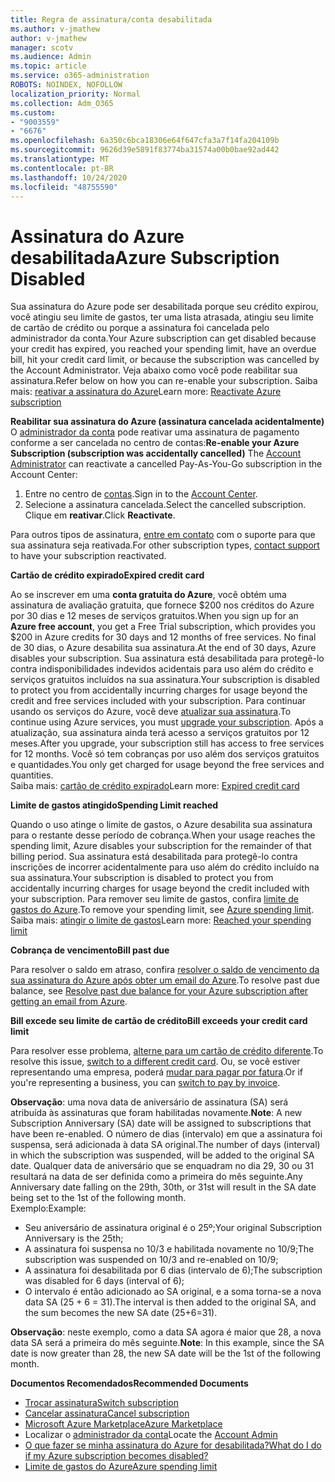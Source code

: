 ```yaml
---
title: Regra de assinatura/conta desabilitada
ms.author: v-jmathew
author: v-jmathew
manager: scotv
ms.audience: Admin
ms.topic: article
ms.service: o365-administration
ROBOTS: NOINDEX, NOFOLLOW
localization_priority: Normal
ms.collection: Adm_O365
ms.custom:
- "9003559"
- "6676"
ms.openlocfilehash: 6a350c6bca18306e64f647cfa3a7f14fa204109b
ms.sourcegitcommit: 9626d39e5891f83774ba31574a00b0bae92ad442
ms.translationtype: MT
ms.contentlocale: pt-BR
ms.lasthandoff: 10/24/2020
ms.locfileid: "48755590"
---
```

# <a name="azure-subscription-disabled"></a><span data-ttu-id="91c67-102">Assinatura do Azure desabilitada</span><span class="sxs-lookup"><span data-stu-id="91c67-102">Azure Subscription Disabled</span></span>

<span data-ttu-id="91c67-103">Sua assinatura do Azure pode ser desabilitada porque seu crédito expirou, você atingiu seu limite de gastos, ter uma lista atrasada, atingiu seu limite de cartão de crédito ou porque a assinatura foi cancelada pelo administrador da conta.</span><span class="sxs-lookup"><span data-stu-id="91c67-103">Your Azure subscription can get disabled because your credit has expired, you reached your spending limit, have an overdue bill, hit your credit card limit, or because the subscription was cancelled by the Account Administrator.</span></span> <span data-ttu-id="91c67-104">Veja abaixo como você pode reabilitar sua assinatura.</span><span class="sxs-lookup"><span data-stu-id="91c67-104">Refer below on how you can re-enable your subscription.</span></span> <span data-ttu-id="91c67-105">Saiba mais: [reativar a assinatura do Azure](https://docs.microsoft.com/azure/billing/billing-subscription-become-disable?WT.mc_id=Portal-Microsoft_Azure_Support)</span><span class="sxs-lookup"><span data-stu-id="91c67-105">Learn more: [Reactivate Azure subscription](https://docs.microsoft.com/azure/billing/billing-subscription-become-disable?WT.mc_id=Portal-Microsoft_Azure_Support)</span></span>

<span data-ttu-id="91c67-106">**Reabilitar sua assinatura do Azure (assinatura cancelada acidentalmente)** O [administrador da conta](https://docs.microsoft.com/azure/billing/billing-subscription-transfer?WT.mc_id=Portal-Microsoft_Azure_Support#whoisaa) pode reativar uma assinatura de pagamento conforme a ser cancelada no centro de contas:</span><span class="sxs-lookup"><span data-stu-id="91c67-106">**Re-enable your Azure Subscription (subscription was accidentally cancelled)** The [Account Administrator](https://docs.microsoft.com/azure/billing/billing-subscription-transfer?WT.mc_id=Portal-Microsoft_Azure_Support#whoisaa) can reactivate a cancelled Pay-As-You-Go subscription in the Account Center:</span></span>

1. <span data-ttu-id="91c67-107">Entre no centro de [contas](https://account.windowsazure.com/Subscriptions).</span><span class="sxs-lookup"><span data-stu-id="91c67-107">Sign in to the [Account Center](https://account.windowsazure.com/Subscriptions).</span></span>
2. <span data-ttu-id="91c67-108">Selecione a assinatura cancelada.</span><span class="sxs-lookup"><span data-stu-id="91c67-108">Select the cancelled subscription.</span></span> <span data-ttu-id="91c67-109">Clique em **reativar**.</span><span class="sxs-lookup"><span data-stu-id="91c67-109">Click **Reactivate**.</span></span>

<span data-ttu-id="91c67-110">Para outros tipos de assinatura, [entre em contato](https://portal.azure.com/?#blade/Microsoft_Azure_Support/HelpAndSupportBlade) com o suporte para que sua assinatura seja reativada.</span><span class="sxs-lookup"><span data-stu-id="91c67-110">For other subscription types, [contact support](https://portal.azure.com/?#blade/Microsoft_Azure_Support/HelpAndSupportBlade) to have your subscription reactivated.</span></span>

<span data-ttu-id="91c67-111">**Cartão de crédito expirado**</span><span class="sxs-lookup"><span data-stu-id="91c67-111">**Expired credit card**</span></span>

<span data-ttu-id="91c67-112">Ao se inscrever em uma **conta gratuita do Azure**, você obtém uma assinatura de avaliação gratuita, que fornece $200 nos créditos do Azure por 30 dias e 12 meses de serviços gratuitos.</span><span class="sxs-lookup"><span data-stu-id="91c67-112">When you sign up for an **Azure free account**, you get a Free Trial subscription, which provides you $200 in Azure credits for 30 days and 12 months of free services.</span></span> <span data-ttu-id="91c67-113">No final de 30 dias, o Azure desabilita sua assinatura.</span><span class="sxs-lookup"><span data-stu-id="91c67-113">At the end of 30 days, Azure disables your subscription.</span></span> <span data-ttu-id="91c67-114">Sua assinatura está desabilitada para protegê-lo contra indisponibilidades indevidos acidentais para uso além do crédito e serviços gratuitos incluídos na sua assinatura.</span><span class="sxs-lookup"><span data-stu-id="91c67-114">Your subscription is disabled to protect you from accidentally incurring charges for usage beyond the credit and free services included with your subscription.</span></span> <span data-ttu-id="91c67-115">Para continuar usando os serviços do Azure, você deve [atualizar sua assinatura](https://docs.microsoft.com/azure/billing/billing-upgrade-azure-subscription?WT.mc_id=Portal-Microsoft_Azure_Support).</span><span class="sxs-lookup"><span data-stu-id="91c67-115">To continue using Azure services, you must [upgrade your subscription](https://docs.microsoft.com/azure/billing/billing-upgrade-azure-subscription?WT.mc_id=Portal-Microsoft_Azure_Support).</span></span> <span data-ttu-id="91c67-116">Após a atualização, sua assinatura ainda terá acesso a serviços gratuitos por 12 meses.</span><span class="sxs-lookup"><span data-stu-id="91c67-116">After you upgrade, your subscription still has access to free services for 12 months.</span></span> <span data-ttu-id="91c67-117">Você só tem cobranças por uso além dos serviços gratuitos e quantidades.</span><span class="sxs-lookup"><span data-stu-id="91c67-117">You only get charged for usage beyond the free services and quantities.</span></span>  
<span data-ttu-id="91c67-118">Saiba mais: [cartão de crédito expirado](https://docs.microsoft.com/azure/billing/billing-subscription-become-disable?WT.mc_id=Portal-Microsoft_Azure_Support#your-credit-is-expired)</span><span class="sxs-lookup"><span data-stu-id="91c67-118">Learn more: [Expired credit card](https://docs.microsoft.com/azure/billing/billing-subscription-become-disable?WT.mc_id=Portal-Microsoft_Azure_Support#your-credit-is-expired)</span></span>

<span data-ttu-id="91c67-119">**Limite de gastos atingido**</span><span class="sxs-lookup"><span data-stu-id="91c67-119">**Spending Limit reached**</span></span>

<span data-ttu-id="91c67-120">Quando o uso atinge o limite de gastos, o Azure desabilita sua assinatura para o restante desse período de cobrança.</span><span class="sxs-lookup"><span data-stu-id="91c67-120">When your usage reaches the spending limit, Azure disables your subscription for the remainder of that billing period.</span></span> <span data-ttu-id="91c67-121">Sua assinatura está desabilitada para protegê-lo contra inscrições de incorrer acidentalmente para uso além do crédito incluído na sua assinatura.</span><span class="sxs-lookup"><span data-stu-id="91c67-121">Your subscription is disabled to protect you from accidentally incurring charges for usage beyond the credit included with your subscription.</span></span> <span data-ttu-id="91c67-122">Para remover seu limite de gastos, confira [limite de gastos do Azure](https://docs.microsoft.com/azure/cost-management-billing/manage/spending-limit?WT.mc_id=Portal-Microsoft_Azure_Support).</span><span class="sxs-lookup"><span data-stu-id="91c67-122">To remove your spending limit, see [Azure spending limit](https://docs.microsoft.com/azure/cost-management-billing/manage/spending-limit?WT.mc_id=Portal-Microsoft_Azure_Support).</span></span>  
<span data-ttu-id="91c67-123">Saiba mais: [atingir o limite de gastos](https://docs.microsoft.com/azure/cost-management-billing/manage/subscription-disabled?WT.mc_id=Portal-Microsoft_Azure_Support#you-reached-your-spending-limit)</span><span class="sxs-lookup"><span data-stu-id="91c67-123">Learn more: [Reached your spending limit](https://docs.microsoft.com/azure/cost-management-billing/manage/subscription-disabled?WT.mc_id=Portal-Microsoft_Azure_Support#you-reached-your-spending-limit)</span></span>

<span data-ttu-id="91c67-124">**Cobrança de vencimento**</span><span class="sxs-lookup"><span data-stu-id="91c67-124">**Bill past due**</span></span>

<span data-ttu-id="91c67-125">Para resolver o saldo em atraso, confira [resolver o saldo de vencimento da sua assinatura do Azure após obter um email do Azure](https://docs.microsoft.com/azure/billing/billing-azure-subscription-past-due-balance?WT.mc_id=Portal-Microsoft_Azure_Support).</span><span class="sxs-lookup"><span data-stu-id="91c67-125">To resolve past due balance, see [Resolve past due balance for your Azure subscription after getting an email from Azure](https://docs.microsoft.com/azure/billing/billing-azure-subscription-past-due-balance?WT.mc_id=Portal-Microsoft_Azure_Support).</span></span>

<span data-ttu-id="91c67-126">**Bill excede seu limite de cartão de crédito**</span><span class="sxs-lookup"><span data-stu-id="91c67-126">**Bill exceeds your credit card limit**</span></span>

<span data-ttu-id="91c67-127">Para resolver esse problema, [alterne para um cartão de crédito diferente](https://docs.microsoft.com/azure/billing/billing-how-to-change-credit-card?WT.mc_id=Portal-Microsoft_Azure_Support).</span><span class="sxs-lookup"><span data-stu-id="91c67-127">To resolve this issue, [switch to a different credit card](https://docs.microsoft.com/azure/billing/billing-how-to-change-credit-card?WT.mc_id=Portal-Microsoft_Azure_Support).</span></span> <span data-ttu-id="91c67-128">Ou, se você estiver representando uma empresa, poderá [mudar para pagar por fatura](https://docs.microsoft.com/azure/billing/billing-how-to-pay-by-invoice?WT.mc_id=Portal-Microsoft_Azure_Support).</span><span class="sxs-lookup"><span data-stu-id="91c67-128">Or if you're representing a business, you can [switch to pay by invoice](https://docs.microsoft.com/azure/billing/billing-how-to-pay-by-invoice?WT.mc_id=Portal-Microsoft_Azure_Support).</span></span>

<span data-ttu-id="91c67-129">**Observação**: uma nova data de aniversário de assinatura (SA) será atribuída às assinaturas que foram habilitadas novamente.</span><span class="sxs-lookup"><span data-stu-id="91c67-129">**Note**: A new Subscription Anniversary (SA) date will be assigned to subscriptions that have been re-enabled.</span></span> <span data-ttu-id="91c67-130">O número de dias (intervalo) em que a assinatura foi suspensa, será adicionada à data SA original.</span><span class="sxs-lookup"><span data-stu-id="91c67-130">The number of days (interval) in which the subscription was suspended, will be added to the original SA date.</span></span> <span data-ttu-id="91c67-131">Qualquer data de aniversário que se enquadram no dia 29, 30 ou 31 resultará na data de ser definida como a primeira do mês seguinte.</span><span class="sxs-lookup"><span data-stu-id="91c67-131">Any Anniversary date falling on the 29th, 30th, or 31st will result in the SA date being set to the 1st of the following month.</span></span>  
<span data-ttu-id="91c67-132">Exemplo:</span><span class="sxs-lookup"><span data-stu-id="91c67-132">Example:</span></span>

- <span data-ttu-id="91c67-133">Seu aniversário de assinatura original é o 25º;</span><span class="sxs-lookup"><span data-stu-id="91c67-133">Your original Subscription Anniversary is the 25th;</span></span>
- <span data-ttu-id="91c67-134">A assinatura foi suspensa no 10/3 e habilitada novamente no 10/9;</span><span class="sxs-lookup"><span data-stu-id="91c67-134">The subscription was suspended on 10/3 and re-enabled on 10/9;</span></span>
- <span data-ttu-id="91c67-135">A assinatura foi desabilitada por 6 dias (intervalo de 6);</span><span class="sxs-lookup"><span data-stu-id="91c67-135">The subscription was disabled for 6 days (interval of 6);</span></span>
- <span data-ttu-id="91c67-136">O intervalo é então adicionado ao SA original, e a soma torna-se a nova data SA (25 + 6 = 31).</span><span class="sxs-lookup"><span data-stu-id="91c67-136">The interval is then added to the original SA, and the sum becomes the new SA date (25+6=31).</span></span> 

<span data-ttu-id="91c67-137">**Observação**: neste exemplo, como a data SA agora é maior que 28, a nova data SA será a primeira do mês seguinte.</span><span class="sxs-lookup"><span data-stu-id="91c67-137">**Note**: In this example, since the SA date is now greater than 28, the new SA date will be the 1st of the following month.</span></span>

<span data-ttu-id="91c67-138">**Documentos Recomendados**</span><span class="sxs-lookup"><span data-stu-id="91c67-138">**Recommended Documents**</span></span>

- [<span data-ttu-id="91c67-139">Trocar assinatura</span><span class="sxs-lookup"><span data-stu-id="91c67-139">Switch subscription</span></span>](https://docs.microsoft.com/azure/billing/billing-how-to-switch-azure-offer?WT.mc_id=Portal-Microsoft_Azure_Support)  
- [<span data-ttu-id="91c67-140">Cancelar assinatura</span><span class="sxs-lookup"><span data-stu-id="91c67-140">Cancel subscription</span></span>](https://docs.microsoft.com/azure/billing/billing-how-to-cancel-azure-subscription?WT.mc_id=Portal-Microsoft_Azure_Support)  
- [<span data-ttu-id="91c67-141">Microsoft Azure Marketplace</span><span class="sxs-lookup"><span data-stu-id="91c67-141">Azure Marketplace</span></span>](https://azuremarketplace.microsoft.com/marketplace/?source=datamarket)
- <span data-ttu-id="91c67-142">Localizar o [administrador da conta](https://docs.microsoft.com/azure/billing/billing-subscription-transfer?WT.mc_id=Portal-Microsoft_Azure_Support#whoisaa)</span><span class="sxs-lookup"><span data-stu-id="91c67-142">Locate the [Account Admin](https://docs.microsoft.com/azure/billing/billing-subscription-transfer?WT.mc_id=Portal-Microsoft_Azure_Support#whoisaa)</span></span>
- [<span data-ttu-id="91c67-143">O que fazer se minha assinatura do Azure for desabilitada?</span><span class="sxs-lookup"><span data-stu-id="91c67-143">What do I do if my Azure subscription becomes disabled?</span></span>](https://docs.microsoft.com/azure/billing/billing-subscription-become-disable/?WT.mc_id=Portal-Microsoft_Azure_Support)
- [<span data-ttu-id="91c67-144">Limite de gastos do Azure</span><span class="sxs-lookup"><span data-stu-id="91c67-144">Azure spending limit</span></span>](https://docs.microsoft.com/azure/cost-management-billing/manage/spending-limit?WT.mc_id=Portal-Microsoft_Azure_Support)
